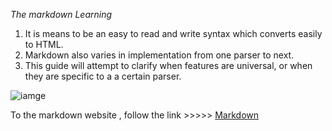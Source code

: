 *The markdown Learning*

1. It is means to be an easy to read  and write syntax which converts easily to HTML.
2. Markdown also  varies in implementation from one parser to next.
3. This guide will attempt to clarify when features are universal, or when they are specific to a a certain parser.

![iamge](https://www.canva.com/learn/wp-content/uploads/2018/11/best-free-stock-photos-tb-1320x743.jpg)

To the markdown website , follow the link >>>>> [Markdown](https://en.wikipedia.org/wiki/Markdown)
